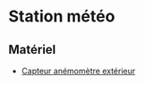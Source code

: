 # Station météo

## Matériel

* [Capteur anémomètre extérieur](https://www.aliexpress.com/item/1005005698076731.html)
